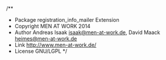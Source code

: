 /**
 * Package      registration_info_mailer Extension
 * Copyright    MEN AT WORK 2014
 * Author       Andreas Isaak <isaak@men-at-work.de>, David Maack <heimes@men-at-work.de>
 * Link         http://www.men-at-work.de/
 * License      GNU/LGPL
 */